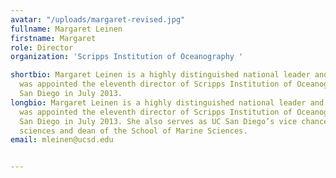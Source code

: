 ```yaml
---
avatar: "/uploads/margaret-revised.jpg"
fullname: Margaret Leinen
firstname: Margaret
role: Director
organization: 'Scripps Institution of Oceanography '

shortbio: Margaret Leinen is a highly distinguished national leader and oceanographer,
  was appointed the eleventh director of Scripps Institution of Oceanography at UC
  San Diego in July 2013.
longbio: Margaret Leinen is a highly distinguished national leader and oceanographer,
  was appointed the eleventh director of Scripps Institution of Oceanography at UC
  San Diego in July 2013. She also serves as UC San Diego’s vice chancellor for marine
  sciences and dean of the School of Marine Sciences.
email: mleinen@ucsd.edu


---
```

